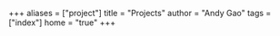 +++
aliases = ["project"]
title = "Projects"
author = "Andy Gao"
tags = ["index"]
home = "true"
+++
